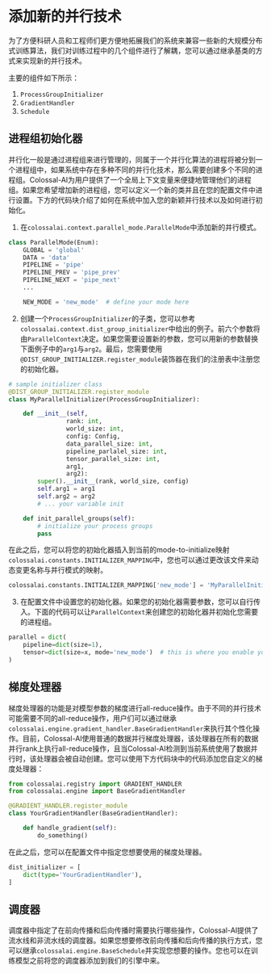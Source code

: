 # 添加新的并行技术

为了方便科研人员和工程师们更方便地拓展我们的系统来兼容一些新的大规模分布式训练算法，我们对训练过程中的几个组件进行了解耦，您可以通过继承基类的方式来实现新的并行技术。

主要的组件如下所示：

1. `ProcessGroupInitializer`
2. `GradientHandler`
3. `Schedule`

## 进程组初始化器

并行化一般是通过进程组来进行管理的，同属于一个并行化算法的进程将被分到一个进程组中，如果系统中存在多种不同的并行化技术，那么需要创建多个不同的进程组。Colossal-AI为用户提供了一个全局上下文变量来便捷地管理他们的进程组。如果您希望增加新的进程组，您可以定义一个新的类并且在您的配置文件中进行设置。下方的代码块介绍了如何在系统中加入您的新颖并行技术以及如何进行初始化。

1. 在`colossalai.context.parallel_mode.ParallelMode`中添加新的并行模式。
```python
class ParallelMode(Enum):
    GLOBAL = 'global'
    DATA = 'data'
    PIPELINE = 'pipe'
    PIPELINE_PREV = 'pipe_prev'
    PIPELINE_NEXT = 'pipe_next'
    ...

    NEW_MODE = 'new_mode'  # define your mode here
```

2. 创建一个`ProcessGroupInitializer`的子类，您可以参考`colossalai.context.dist_group_initializer`中给出的例子。前六个参数将由`ParallelContext`决定。如果您需要设置新的参数，您可以用新的参数替换下面例子中的`arg1`与`arg2`。最后，您需要使用`@DIST_GROUP_INITIALIZER.register_module`装饰器在我们的注册表中注册您的初始化器。
```python
# sample initializer class
@DIST_GROUP_INITIALIZER.register_module
class MyParallelInitializer(ProcessGroupInitializer):

    def __init__(self,
                rank: int,
                world_size: int,
                config: Config,
                data_parallel_size: int,
                pipeline_parlalel_size: int,
                tensor_parallel_size: int,
                arg1,
                arg2):
        super().__init__(rank, world_size, config)
        self.arg1 = arg1
        self.arg2 = arg2
        # ... your variable init

    def init_parallel_groups(self):
        # initialize your process groups
        pass
```

在此之后，您可以将您的初始化器插入到当前的mode-to-initialize映射`colossalai.constants.INITIALIZER_MAPPING`中，您也可以通过更改该文件来动态变更名称与并行模式的映射。

```python
colossalai.constants.INITIALIZER_MAPPING['new_mode'] = 'MyParallelInitializer'
```

3. 在配置文件中设置您的初始化器。如果您的初始化器需要参数，您可以自行传入。下面的代码可以让`ParallelContext`来创建您的初始化器并初始化您需要的进程组。

```python
parallel = dict(
    pipeline=dict(size=1),
    tensor=dict(size=x, mode='new_mode')  # this is where you enable your new parallel mode
)
```

## 梯度处理器

梯度处理器的功能是对模型参数的梯度进行all-reduce操作。由于不同的并行技术可能需要不同的all-reduce操作，用户们可以通过继承`colossalai.engine.gradient_handler.BaseGradientHandler`来执行其个性化操作。目前，Colossal-AI使用普通的数据并行梯度处理器，该处理器在所有的数据并行rank上执行all-reduce操作，且当Colossal-AI检测到当前系统使用了数据并行时，该处理器会被自动创建。您可以使用下方代码块中的代码添加您自定义的梯度处理器：

```python
from colossalai.registry import GRADIENT_HANDLER
from colossalai.engine import BaseGradientHandler

@GRADIENT_HANDLER.register_module
class YourGradientHandler(BaseGradientHandler):

    def handle_gradient(self):
        do_something()

```

在此之后，您可以在配置文件中指定您想要使用的梯度处理器。

```python
dist_initializer = [
    dict(type='YourGradientHandler'),
]
```

## 调度器

调度器中指定了在前向传播和后向传播时需要执行哪些操作，Colossal-AI提供了流水线和非流水线的调度器。如果您想要修改前向传播和后向传播的执行方式，您可以继承`colossalai.engine.BaseSchedule`并实现您想要的操作。您也可以在训练模型之前将您的调度器添加到我们的引擎中来。
